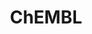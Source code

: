 ---
bigquery: https://console.cloud.google.com/bigquery?p=patents-public-data&d=ebi_chembl&page=dataset
citation: '"The ChEMBL database in 2017." Anna Gaulton, Anne Hersey, Michał Nowotka,
  A Patrícia Bento, Jon Chambers, David Mendez, Prudence Mutowo, Francis Atkinson,
  Louisa J Bellis, Elena Cibrián-Uhalte, Mark Davies, Nathan Dedman, Anneli Karlsson,
  María Paula Magariños, John P Overington, George Papadatos, Ines Smit, Andrew R
  Leach Nucleic acids Research (2017) 45 (Database Issue), D945-D954'
contributors: European Bioinformatics Institute
cost: None
description: ChEMBL Data is a manually curated database of small molecules used in
  drug discovery, including information about existing patented drugs.
documentation: 'schema: https://www.ebi.ac.uk/chembl/db_schema


  '
last_edit: 04/07/2022, 08:48:55
location: https://console.cloud.google.com/marketplace/product/google_patents_public_datasets/chembl
maintained_by: EMBL-EBI, an outstation of European Molecular Biology Laboratory
related_publications: '

  ChEMBL: towards direct deposition of bioassay data.


  Mendez D, Gaulton A, Bento AP, Chambers J, De Veij M, Félix E, Magariños MP, Mosquera
  JF, Mutowo P, Nowotka M, Gordillo-Marañón M, Hunter F, Junco L, Mugumbate G, Rodriguez-Lopez
  M, Atkinson F, Bosc N, Radoux CJ, Segura-Cabrera A, Hersey A, Leach AR.


  — Nucleic Acids Res. 2019; 47(D1):D930-D940. doi: 10.1093/nar/gky1075

  '
schema_fields:
- creation_date
- protclasssyn_id
- mesh_id
- src_id
- l3
- drug_product_flag
- accession
- db_version
- published_value
- upper_value
- pref_name
- dosed_ingredient
- bei
- first_approval
- ddd_admr
- num_lipinski_ro5_violations
- homologue
- nda_type
- predbind_id
- cell_source_tax_id
- delist_flag
- structure_type
- stem
- set_name
- hbd_lipinski
- mechanism_of_action
- standard_relation
- domain_type
- active_ingredient
- assay_cell_type
- mc_target_accession
- tissue_id
- ddd_id
- source_domain_id
- bao_id
- l6
- comp_go_id
- mesh_heading
- cl_lincs_id
- qudt_units
- lle
- confidence
- full_molformula
- abstract
- usan_stem_definition
- as_id
- assay_type
- mutation
- metabolite_record_id
- journal
- indication_class
- level3
- source
- warning_year
- psa
- level1
- assay_id
- prediction_method
- published_units
- record_id
- orig_description
- cell_source_tissue
- l5
- level4_description
- caloha_id
- num_alerts
- domain_name
- normal_range_min
- le
- co_stem_id
- patent_use_code
- efo_term
- end_position
- aromatic_rings
- domain_id
- research_stem
- topical
- indref_id
- hbd
- drug_record_id
- frac_class_id
- first_page
- protein_class_desc
- assay_test_type
- src_description
- warning_class
- res_stem_id
- withdrawn_reason
- ad_type
- standard_upper_value
- publication_number
- oc_id
- name
- sitecomp_id
- relationship_desc
- prodrug
- drug_substance_flag
- mw_freebase
- tax_id
- assay_param_id
- bto_id
- comp_class_id
- mechanism_comment
- label
- doi
- enzyme_tid
- relation
- authors
- site_residues
- hba
- ass_cls_map_id
- warnref_id
- frac_code
- met_comment
- mec_id
- mecref_id
- src_assay_id
- irac_class_id
- chembl_id
- compound_key
- mc_target_name
- trade_name
- inorganic_flag
- result_flag
- assay_source
- cell_id
- target_mapping
- chirality
- normal_range_max
- ref_url
- assay_organism
- assay_category
- ref_id
- standard_text_value
- updated_by
- actsm_id
- isoform
- sequence
- tbl
- path
- acd_logd
- met_id
- usan_substem
- mol_frac_id
- class_level
- acd_logp
- enzyme_name
- mol_atc_id
- site_name
- active_molregno
- targcomp_id
- pathway_id
- comments
- cidx
- parameter_type
- aspect
- company
- mc_tax_id
- ridx
- alogp
- compsyn_id
- cx_most_bpka
- smarts
- ingredient
- who_extra
- parent_type
- natural_product
- activity_count
- standard_value
- cx_most_apka
- title
- hrac_class_id
- pathway_key
- innovator_company
- clo_id
- product_id
- level2
- site_id
- last_active
- log_id
- std_act_id
- cell_ontology_id
- acd_most_apka
- standard_inchi
- patent_id
- warning_id
- alert_set_id
- full_mwt
- molecular_species
- doc_id
- activity_comment
- text_value
- warning_type
- first_in_class
- max_phase_for_ind
- molregno
- compd_id
- withdrawn_class
- ref_type
- target_desc
- status
- type
- hrac_code
- tid_fixed
- applicant_full_name
- db_source
- entity_id
- black_box_warning
- assay_subcellular_fraction
- level5
- metref_id
- oral
- approval_date
- assay_desc
- rtb
- parent_go_id
- updated_on
- usan_year
- activity_id
- last_page
- l2
- mw_monoisotopic
- warning_country
- rgid
- stat
- warning_description
- country
- targrel_id
- patent_no
- doc_type
- priority
- withdrawn_flag
- data_validity_comment
- pubmed_id
- substrate_record_id
- l4
- molecular_mechanism
- smid
- chebi_par_id
- uo_units
- disease_efficacy
- cell_source_organism
- published_relation
- variant_id
- confidence_score
- submission_date
- volume
- pchembl_value
- l1
- mol_irac_id
- tid
- major_class
- action_type
- cellosaurus_id
- value
- issue
- polymer_flag
- cx_logp
- bao_format
- published_type
- sequence_md5sum
- availability_type
- syn_type
- met_conversion
- strength
- standard_inchi_key
- level4
- relationship
- potential_duplicate
- l8
- parenteral
- usan_stem_id
- cx_logd
- hba_lipinski
- canonical_smiles
- mc_target_type
- protein_class_synonym
- ro3_pass
- num_ro5_violations
- description
- stem_class
- atc_code
- l7
- formulation_id
- ddd_value
- short_name
- withdrawn_country
- route
- downgraded
- heavy_atoms
- binding_site_comment
- who_name
- definition
- job_id
- entity_type
- withdrawn_year
- drugind_id
- usan_stem
- standard_flag
- max_phase
- year
- alert_id
- parameter_value
- cell_name
- ddd_units
- selectivity_comment
- start_position
- direct_interaction
- assay_class_id
- dosage_form
- relationship_type
- cell_description
- irac_code
- mc_organism
- go_id
- class_type
- species_group_flag
- alert_name
- src_compound_id
- therapeutic_flag
- protein_class_id
- component_id
- standard_type
- molfile
- bao_endpoint
- idx
- compound_name
- curation_comment
- assay_strain
- src_short_name
- acd_most_bpka
- cpd_str_alert_id
- synonyms
- molsyn_id
- toid
- aidx
- ap_id
- level3_description
- organism
- sei
- previous_company
- annotation
- qed_weighted
- level2_description
- target_type
- molecule_type
- standard_units
- assay_tissue
- efo_id
- version
- domain_description
- component_synonym
- helm_notation
- parent_molregno
- prod_pat_id
- component_type
- units
- level1_description
- uberon_id
- related_tid
- subgroup
- biocomp_id
- patent_expire_date
- ddd_comment
- mol_hrac_id
- parent_id
- curated_by
- assay_tax_id
shortname: chembl
tags:
- biotechnology
- health
- chemical
- bioinformatics
- medical
terms_of_use: CC BY-SA 3.0
title: ChEMBL
uuid: e232a192-965c-4ec9-904c-155b6dfe56c5
---